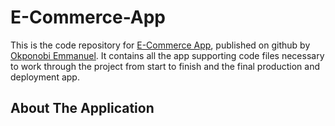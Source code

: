 # E-Commerce-App
This is the code repository for [E-Commerce App](https://github.com/eaglesdgreat/E-Commerce-App.git), published on github by [Okponobi Emmanuel](https://github.com/eaglesdgreat). It contains all the app supporting code files necessary to work through the project from start to finish and the final production and deployment app.

## About The Application